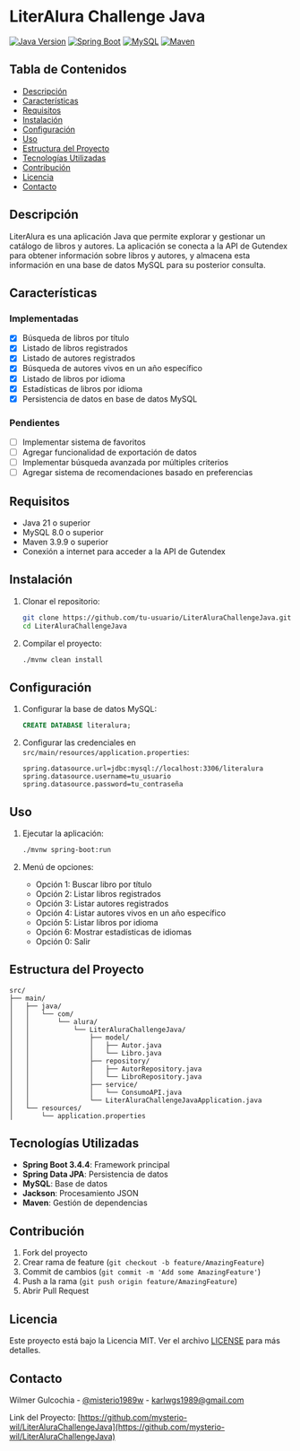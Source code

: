 # LiterAlura Challenge Java

[![Java Version](https://img.shields.io/badge/Java-21-blue.svg)](https://www.oracle.com/java/technologies/downloads/)
[![Spring Boot](https://img.shields.io/badge/Spring%20Boot-3.4.4-green.svg)](https://spring.io/projects/spring-boot)
[![MySQL](https://img.shields.io/badge/MySQL-8.0-blue.svg)](https://www.mysql.com/)
[![Maven](https://img.shields.io/badge/Maven-3.9.9-orange.svg)](https://maven.apache.org/)

## Tabla de Contenidos
- [Descripción](#descripción)
- [Características](#características)
- [Requisitos](#requisitos)
- [Instalación](#instalación)
- [Configuración](#configuración)
- [Uso](#uso)
- [Estructura del Proyecto](#estructura-del-proyecto)
- [Tecnologías Utilizadas](#tecnologías-utilizadas)
- [Contribución](#contribución)
- [Licencia](#licencia)
- [Contacto](#contacto)

## Descripción
LiterAlura es una aplicación Java que permite explorar y gestionar un catálogo de libros y autores. La aplicación se conecta a la API de Gutendex para obtener información sobre libros y autores, y almacena esta información en una base de datos MySQL para su posterior consulta.

## Características
### Implementadas
- [x] Búsqueda de libros por título
- [x] Listado de libros registrados
- [x] Listado de autores registrados
- [x] Búsqueda de autores vivos en un año específico
- [x] Listado de libros por idioma
- [x] Estadísticas de libros por idioma
- [x] Persistencia de datos en base de datos MySQL

### Pendientes
- [ ] Implementar sistema de favoritos
- [ ] Agregar funcionalidad de exportación de datos
- [ ] Implementar búsqueda avanzada por múltiples criterios
- [ ] Agregar sistema de recomendaciones basado en preferencias

## Requisitos
- Java 21 o superior
- MySQL 8.0 o superior
- Maven 3.9.9 o superior
- Conexión a internet para acceder a la API de Gutendex

## Instalación
1. Clonar el repositorio:
   ```bash
   git clone https://github.com/tu-usuario/LiterAluraChallengeJava.git
   cd LiterAluraChallengeJava
   ```

2. Compilar el proyecto:
   ```bash
   ./mvnw clean install
   ```

## Configuración
1. Configurar la base de datos MySQL:
   ```sql
   CREATE DATABASE literalura;
   ```

2. Configurar las credenciales en `src/main/resources/application.properties`:
   ```properties
   spring.datasource.url=jdbc:mysql://localhost:3306/literalura
   spring.datasource.username=tu_usuario
   spring.datasource.password=tu_contraseña
   ```

## Uso
1. Ejecutar la aplicación:
   ```bash
   ./mvnw spring-boot:run
   ```

2. Menú de opciones:
   - Opción 1: Buscar libro por título
   - Opción 2: Listar libros registrados
   - Opción 3: Listar autores registrados
   - Opción 4: Listar autores vivos en un año específico
   - Opción 5: Listar libros por idioma
   - Opción 6: Mostrar estadísticas de idiomas
   - Opción 0: Salir

## Estructura del Proyecto
```
src/
├── main/
│   ├── java/
│   │   └── com/
│   │       └── alura/
│   │           └── LiterAluraChallengeJava/
│   │               ├── model/
│   │               │   ├── Autor.java
│   │               │   └── Libro.java
│   │               ├── repository/
│   │               │   ├── AutorRepository.java
│   │               │   └── LibroRepository.java
│   │               ├── service/
│   │               │   └── ConsumoAPI.java
│   │               └── LiterAluraChallengeJavaApplication.java
│   └── resources/
│       └── application.properties
```

## Tecnologías Utilizadas
- **Spring Boot 3.4.4**: Framework principal
- **Spring Data JPA**: Persistencia de datos
- **MySQL**: Base de datos
- **Jackson**: Procesamiento JSON
- **Maven**: Gestión de dependencias

## Contribución
1. Fork del proyecto
2. Crear rama de feature (`git checkout -b feature/AmazingFeature`)
3. Commit de cambios (`git commit -m 'Add some AmazingFeature'`)
4. Push a la rama (`git push origin feature/AmazingFeature`)
5. Abrir Pull Request

## Licencia
Este proyecto está bajo la Licencia MIT. Ver el archivo [LICENSE](LICENSE) para más detalles.

## Contacto
Wilmer Gulcochia - [@misterio1989w](https://x.com/misterio1989w) - karlwgs1989@gmail.com

Link del Proyecto: [https://github.com/mysterio-wil/LiterAluraChallengeJava](https://github.com/mysterio-wil/LiterAluraChallengeJava) 